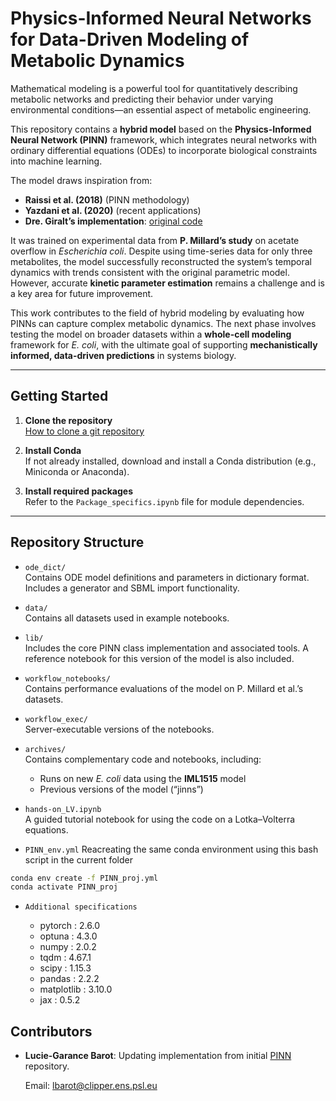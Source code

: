 # Physics-Informed Neural Networks for Data-Driven Modeling of Metabolic Dynamics

Mathematical modeling is a powerful tool for quantitatively describing metabolic networks and predicting their behavior under varying environmental conditions—an essential aspect of metabolic engineering.

This repository contains a **hybrid model** based on the **Physics-Informed Neural Network (PINN)** framework, which integrates neural networks with ordinary differential equations (ODEs) to incorporate biological constraints into machine learning.

The model draws inspiration from:
- **Raissi et al. (2018)** (PINN methodology)
- **Yazdani et al. (2020)** (recent applications)
- **Dre. Giralt’s implementation**: [original code](https://github.com/brsynth/PINN/blob/main)

It was trained on experimental data from **P. Millard’s study** on acetate overflow in *Escherichia coli*. Despite using time-series data for only three metabolites, the model successfully reconstructed the system’s temporal dynamics with trends consistent with the original parametric model. However, accurate **kinetic parameter estimation** remains a challenge and is a key area for future improvement.

This work contributes to the field of hybrid modeling by evaluating how PINNs can capture complex metabolic dynamics. The next phase involves testing the model on broader datasets within a **whole-cell modeling** framework for *E. coli*, with the ultimate goal of supporting **mechanistically informed, data-driven predictions** in systems biology.

---

## Getting Started

1. **Clone the repository**  
    [How to clone a git repository](https://docs.github.com/en/repositories/creating-and-managing-repositories/cloning-a-repository)

2. **Install Conda**  
   If not already installed, download and install a Conda distribution (e.g., Miniconda or Anaconda).

3. **Install required packages**  
   Refer to the `Package_specifics.ipynb` file for module dependencies.

---

## Repository Structure

- `ode_dict/`  
  Contains ODE model definitions and parameters in dictionary format. Includes a generator and SBML import functionality.

- `data/`  
  Contains all datasets used in example notebooks.

- `lib/`  
  Includes the core PINN class implementation and associated tools. A reference notebook for this version of the model is also included.

- `workflow_notebooks/`  
  Contains performance evaluations of the model on P. Millard et al.’s datasets.

- `workflow_exec/`  
  Server-executable versions of the notebooks.

- `archives/`  
  Contains complementary code and notebooks, including:
  - Runs on new *E. coli* data using the **IML1515** model
  - Previous versions of the model (“jinns”)

- `hands-on_LV.ipynb`  
  A guided tutorial notebook for using the code on a Lotka–Volterra equations.

- `PINN_env.yml`
 Reacreating the same conda environment using this bash script in the current folder
 ```bash
 conda env create -f PINN_proj.yml
 conda activate PINN_proj
 ```

- `Additional specifications` 

    * pytorch : 2.6.0
    * optuna : 4.3.0
    * numpy : 2.0.2
    * tqdm : 4.67.1
    * scipy : 1.15.3
    * pandas : 2.2.2
    * matplotlib : 3.10.0
    * jax : 0.5.2

## Contributors
- **Lucie-Garance Barot**: Updating implementation from initial [PINN](https://github.com/brsynth/PINN) repository.

  Email: lbarot@clipper.ens.psl.eu